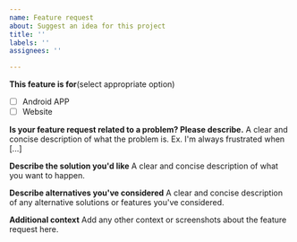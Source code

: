 ```yaml
---
name: Feature request
about: Suggest an idea for this project
title: ''
labels: ''
assignees: ''

---
```


**This feature is for**(select appropriate option)
- [ ] Android APP
- [ ] Website

**Is your feature request related to a problem? Please describe.**
A clear and concise description of what the problem is. Ex. I'm always frustrated when [...]

**Describe the solution you'd like**
A clear and concise description of what you want to happen.

**Describe alternatives you've considered**
A clear and concise description of any alternative solutions or features you've considered.

**Additional context**
Add any other context or screenshots about the feature request here.
